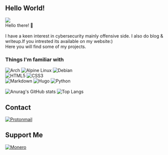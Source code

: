 ## Hello World!
![](https://komarev.com/ghpvc/?username=r4sso&style=for-the-badge)
<br>
Hello there! 👋
<br><br>
I have a keen interest in cybersecurity mainly offensive side.
I also do blog & writeup.If you intrested its available on my website:) 
<br>
Here you will find some of my projects.

### Things I'm familiar with
![Arch](https://img.shields.io/badge/Arch%20Linux-1793D1?logo=arch-linux&logoColor=fff&style=for-the-badge)
![Alpine Linux](https://img.shields.io/badge/Alpine_Linux-%230D597F.svg?style=for-the-badge&logo=alpine-linux&logoColor=white)
![Debian](https://img.shields.io/badge/Debian-D70A53?style=for-the-badge&logo=debian&logoColor=white)
<br>
![HTML5](https://img.shields.io/badge/html5-%23E34F26.svg?style=for-the-badge&logo=html5&logoColor=white)
![CSS3](https://img.shields.io/badge/css3-%231572B6.svg?style=for-the-badge&logo=css3&logoColor=white) 	
![Markdown](https://img.shields.io/badge/markdown-%23000000.svg?style=for-the-badge&logo=markdown&logoColor=white)
![Hugo](https://img.shields.io/badge/Hugo-black.svg?style=for-the-badge&logo=Hugo)
![Python](https://img.shields.io/badge/python-3670A0?style=for-the-badge&logo=python&logoColor=ffdd54)
<br><br>
![Anurag's GitHub stats](https://github-readme-stats.vercel.app/api?username=r4sso&show_icons=true)
![Top Langs](https://github-readme-stats.vercel.app/api/top-langs/?username=r4sso&layout=compact)
## Contact
[![Protonmail](https://img.shields.io/badge/ProtonMail-8B89CC?style=for-the-badge&logo=protonmail&logoColor=white)](mailto:0xr4sso@proton.me)
## Support Me
[![Monero](https://img.shields.io/badge/monero-FF6600?style=for-the-badge&logo=monero&logoColor=white)](https://r4sso.github.io/images/dono/monero.png)
